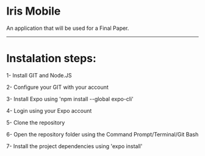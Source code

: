 # Iris Mobile

An application that will be used for a Final Paper.

- - - - - - - - - - - - - - - - 

# Instalation steps:

1- Install GIT and Node.JS

2- Configure your GIT with your account

3- Install Expo using 'npm install --global expo-cli'

4- Login using your Expo account

5- Clone the repository

6- Open the repository folder using the Command Prompt/Terminal/Git Bash

7- Install the project dependencies using 'expo install'


